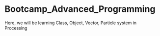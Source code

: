 # Bootcamp_Advanced_Programming
Here, we will be learning Class, Object, Vector, Particle system in Processing
